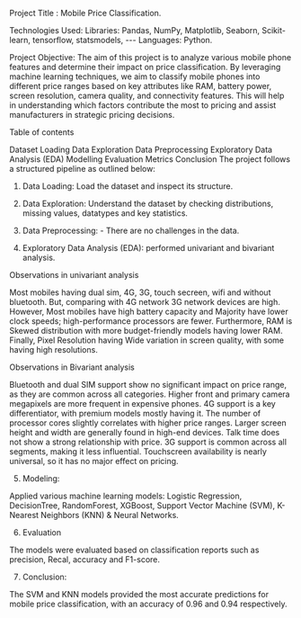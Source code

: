 Project Title : Mobile Price Classification.

Technologies Used: Libraries: Pandas, NumPy, Matplotlib, Seaborn, Scikit-learn, tensorflow, statsmodels, --- Languages: Python.

Project Objective: The aim of this project is to analyze various mobile phone features and determine their impact on price classification. By leveraging machine learning techniques, we aim to classify mobile phones into different price ranges based on key attributes like RAM, battery power, screen resolution, camera quality, and connectivity features. This will help in understanding which factors contribute the most to pricing and assist manufacturers in strategic pricing decisions.

Table of contents

Dataset Loading
Data Exploration
Data Preprocessing
Exploratory Data Analysis (EDA)
Modelling
Evaluation Metrics
Conclusion
The project follows a structured pipeline as outlined below:

1. Data Loading: Load the dataset and inspect its structure.

2. Data Exploration: Understand the dataset by checking distributions, missing values, datatypes and key statistics.

3. Data Preprocessing: - There are no challenges in the data.

4. Exploratory Data Analysis (EDA): performed univariant and bivariant analysis.

Observations in univariant analysis

Most mobiles having dual sim, 4G, 3G, touch secreen, wifi and without bluetooth. But, comparing with 4G network 3G network devices are high. However, Most mobiles have high battery capacity and Majority have lower clock speeds; high-performance processors are fewer. Furthermore, RAM is Skewed distribution with more budget-friendly models having lower RAM. Finally, Pixel Resolution having Wide variation in screen quality, with some having high resolutions.

Observations in Bivariant analysis

Bluetooth and dual SIM support show no significant impact on price range, as they are common across all categories. Higher front and primary camera megapixels are more frequent in expensive phones. 4G support is a key differentiator, with premium models mostly having it. The number of processor cores slightly correlates with higher price ranges. Larger screen height and width are generally found in high-end devices. Talk time does not show a strong relationship with price. 3G support is common across all segments, making it less influential. Touchscreen availability is nearly universal, so it has no major effect on pricing.

5. Modeling:

Applied various machine learning models: Logistic Regression, DecisionTree, RandomForest, XGBoost, Support Vector Machine (SVM), K-Nearest Neighbors (KNN) & Neural Networks.

6. Evaluation

The models were evaluated based on classification reports such as precision, Recal, accuracy and F1-score.

7. Conclusion:

The SVM and KNN models provided the most accurate predictions for mobile price classification, with an accuracy of 0.96 and 0.94 respectively.

